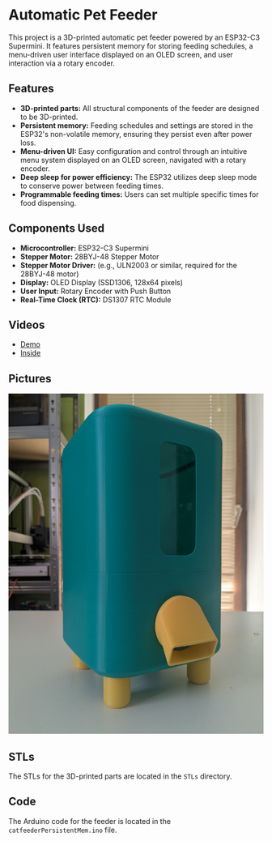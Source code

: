 # Automatic Pet Feeder

This project is a 3D-printed automatic pet feeder powered by an ESP32-C3 Supermini. It features persistent memory for storing feeding schedules, a menu-driven user interface displayed on an OLED screen, and user interaction via a rotary encoder.

## Features

*   **3D-printed parts:** All structural components of the feeder are designed to be 3D-printed.
*   **Persistent memory:** Feeding schedules and settings are stored in the ESP32's non-volatile memory, ensuring they persist even after power loss.
*   **Menu-driven UI:** Easy configuration and control through an intuitive menu system displayed on an OLED screen, navigated with a rotary encoder.
*   **Deep sleep for power efficiency:** The ESP32 utilizes deep sleep mode to conserve power between feeding times.
*   **Programmable feeding times:** Users can set multiple specific times for food dispensing.

## Components Used

*   **Microcontroller:** ESP32-C3 Supermini
*   **Stepper Motor:** 28BYJ-48 Stepper Motor
*   **Stepper Motor Driver:** (e.g., ULN2003 or similar, required for the 28BYJ-48 motor)
*   **Display:** OLED Display (SSD1306, 128x64 pixels)
*   **User Input:** Rotary Encoder with Push Button
*   **Real-Time Clock (RTC):** DS1307 RTC Module

## Videos

*   [Demo](https://www.youtube.com/shorts/r4_g70Mr-q4)
*   [Inside](https://www.youtube.com/watch?v=tzzg1AwfhTk)

## Pictures

![Completed](pictures/completed.jpg)

## STLs

The STLs for the 3D-printed parts are located in the `STLs` directory.

## Code

The Arduino code for the feeder is located in the `catfeederPersistentMem.ino` file.
